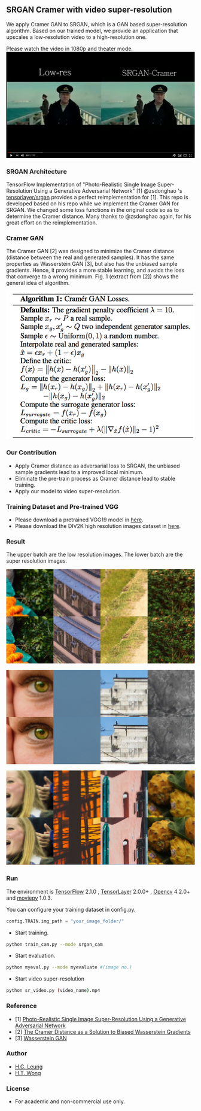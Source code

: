 ## SRGAN Cramer with video super-resolution
We apply Cramer GAN to SRGAN, which is a GAN based super-resolution algorithm.
Based on our trained model, we provide an application that upscales a low-resolution video to a high-resolution one.

Please watch the video in 1080p and theater mode.
[![](https://github.com/hcleung35/SRGAN_Cramer/blob/master/imgs/yt.png)](https://www.youtube.com/watch?v=SOtYEjqSciQ&t=19s)

### SRGAN Architecture

TensorFlow Implementation of "Photo-Realistic Single Image Super-Resolution Using a Generative Adversarial Network" [1]
@zsdonghao 's [tensorlayer/srgan](https://github.com/tensorlayer/srgan) provides a perfect reimplementation for [1].
This repo is developed based on his repo while we implement the Cramer GAN for SRGAN. We changed some loss functions in the original code so as to determine the Cramer distance. Many thanks to @zsdonghao again, for his great effort on the reimplementation.

### Cramer GAN

The Cramer GAN [2] was designed to minimize the Cramer distance (distance between the real and generated samples). It has the same properties as Wasserstein GAN [3], but also has the unbiased sample gradients. Hence, it provides a more stable learning, and avoids the loss that converge to a wrong minimum. Fig. 1 (extract from [2]) shows the general idea of algorithm.

![](https://github.com/hcleung35/SRGAN_Cramer/blob/master/imgs/cramer.png)

### Our Contribution

- Apply Cramer distance as adversarial loss to SRGAN, the unbiased sample gradients lead to a improved local minimum. 
- Eliminate the pre-train process as Cramer distance lead to stable training.
- Apply our model to video super-resolution.

### Training Dataset and Pre-trained VGG

- Please download a pretrained VGG19 model in [here](https://mega.nz/#!xZ8glS6J!MAnE91ND_WyfZ_8mvkuSa2YcA7q-1ehfSm-Q1fxOvvs).
- Please download the DIV2K high resolution images dataset in [here](https://data.vision.ee.ethz.ch/cvl/ntire17).

### Result

The upper batch are the low resolution images. The lower batch are the super resolution images.

![](https://github.com/hcleung35/SRGAN_Cramer/blob/master/imgs/result1.png)

![](https://github.com/hcleung35/SRGAN_Cramer/blob/master/imgs/result2.png)

![](https://github.com/hcleung35/SRGAN_Cramer/blob/master/imgs/result3.png)

### Run

The environment is [TensorFlow](https://www.tensorflow.org) 2.1.0 , [TensorLayer](https://github.com/tensorlayer/tensorlayer) 2.0.0+
, [Opencv](https://pypi.org/project/opencv-python/) 4.2.0+ and [moviepy](https://pypi.org/project/moviepy/) 1.0.3.


You can configure your training dataset in config.py.
```python
config.TRAIN.img_path = "your_image_folder/"
```

- Start training.
```bash
python train_cam.py --mode srgan_cam
```

- Start evaluation. 
```bash
python myeval.py --mode myevaluate #(image no.)
```

- Start video super-resolution
```bash
python sr_video.py (video_name).mp4
```

### Reference
* [1] [Photo-Realistic Single Image Super-Resolution Using a Generative Adversarial Network](https://arxiv.org/abs/1609.04802)
* [2] [The Cramer Distance as a Solution to Biased Wasserstein Gradients](https://arxiv.org/abs/1705.10743)
* [3] [Wasserstein GAN](https://arxiv.org/abs/1701.07875)

### Author
- [H.C. Leung](https://github.com/hcleung35)
- [H.T. Wong](https://github.com/htwong-ai)

### License

- For academic and non-commercial use only.
